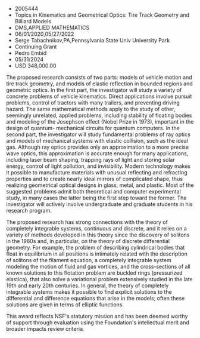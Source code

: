 
* 2005444
* Topics in Kinematics and Geometrical Optics: Tire Track Geometry and Billiard Models
* DMS,APPLIED MATHEMATICS
* 06/01/2020,05/27/2022
* Serge Tabachnikov,PA,Pennsylvania State Univ University Park
* Continuing Grant
* Pedro Embid
* 05/31/2024
* USD 348,000.00

The proposed research consists of two parts: models of vehicle motion and tire
track geometry, and models of elastic reflection in bounded regions and
geometric optics. In the first part, the investigator will study a variety of
concrete problems of vehicle kinematics. Direct applications involve pursuit
problems, control of tractors with many trailers, and preventing driving hazard.
The same mathematical methods apply to the study of other, seemingly unrelated,
applied problems, including stability of floating bodies and modeling of the
Josephson effect (Nobel Prize in 1973), important in the design of quantum-
mechanical circuits for quantum computers. In the second part, the investigator
will study fundamental problems of ray optics and models of mechanical systems
with elastic collision, such as the ideal gas. Although ray optics provides only
an approximation to a more precise wave optics, this approximation is accurate
enough for many applications, including laser beam shaping, trapping rays of
light and storing solar energy, control of light pollution, and invisibility.
Modern technology makes it possible to manufacture materials with unusual
reflecting and refracting properties and to create nearly ideal mirrors of
complicated shape, thus realizing geometrical optical designs in glass, metal,
and plastic. Most of the suggested problems admit both theoretical and computer
experimental study, in many cases the latter being the first step toward the
former. The investigator will actively involve undergraduate and graduate
students in his research program.

The proposed research has strong connections with the theory of completely
integrable systems, continuous and discrete, and it relies on a variety of
methods developed in this theory since the discovery of solitons in the 1960s
and, in particular, on the theory of discrete differential geometry. For
example, the problem of describing cylindrical bodies that float in equilibrium
in all positions is intimately related with the description of solitons of the
filament equation, a completely integrable system modeling the motion of fluid
and gas vortices, and the cross-sections of all known solutions to this
flotation problem are buckled rings (pressurized elastica), that also solve a
variational problem extensively studied in the late 19th and early 20th
centuries. In general, the theory of completely integrable systems makes it
possible to find explicit solutions to the differential and difference equations
that arise in the models; often these solutions are given in terms of elliptic
functions.

This award reflects NSF's statutory mission and has been deemed worthy of
support through evaluation using the Foundation's intellectual merit and broader
impacts review criteria.
